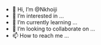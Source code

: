 - 👋 Hi, I’m @Nkhoiji
- 👀 I’m interested in ...
- 🌱 I’m currently learning ...
- 💞️ I’m looking to collaborate on ...
- 📫 How to reach me ...

<!---
Nkhoiji/Nkhoiji is a ✨ special ✨ repository because its `README.md` (this file) appears on your GitHub profile.
You can click the Preview link to take a look at your changes.
--->
